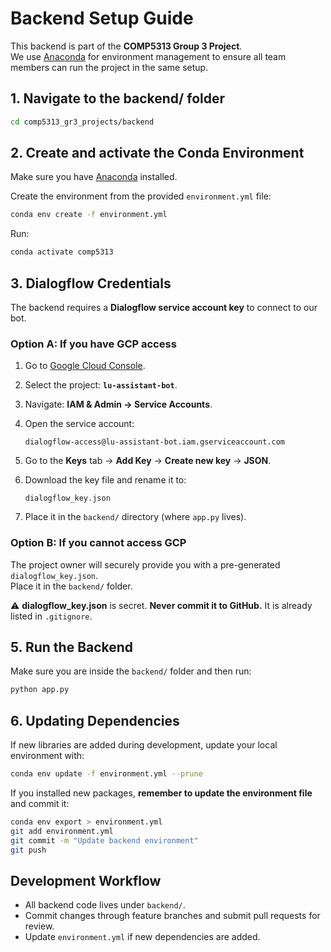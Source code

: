 # Backend Setup Guide

This backend is part of the **COMP5313 Group 3 Project**.  
We use [Anaconda](https://www.anaconda.com) for environment management to ensure all team members can run the project in the same setup.

## 1. Navigate to the backend/ folder

```bash
cd comp5313_gr3_projects/backend
```

## 2. Create and activate the Conda Environment

Make sure you have [Anaconda](https://docs.anaconda.com/anaconda/install/) installed.

Create the environment from the provided `environment.yml` file:

```bash
conda env create -f environment.yml
```

Run:

```bash
conda activate comp5313
```

## 3. Dialogflow Credentials

The backend requires a **Dialogflow service account key** to connect to our bot.

### Option A: If you have GCP access

1. Go to [Google Cloud Console](https://console.cloud.google.com/).  
2. Select the project: **`lu-assistant-bot`**.  
3. Navigate: **IAM & Admin → Service Accounts**.  
4. Open the service account:  

   ```text
   dialogflow-access@lu-assistant-bot.iam.gserviceaccount.com
   ```

5. Go to the **Keys** tab → **Add Key** → **Create new key** → **JSON**.  
6. Download the key file and rename it to:

   ```text
   dialogflow_key.json
   ```

7. Place it in the `backend/` directory (where `app.py` lives).

### Option B: If you cannot access GCP

The project owner will securely provide you with a pre-generated `dialogflow_key.json`.  
Place it in the `backend/` folder.  

⚠️ **dialogflow_key.json** is secret. **Never commit it to GitHub.** It is already listed in `.gitignore`.

## 5. Run the Backend

Make sure you are inside the `backend/` folder and then run:

```bash
python app.py
```

## 6. Updating Dependencies

If new libraries are added during development, update your local environment with:

```bash
conda env update -f environment.yml --prune
```

If you installed new packages, **remember to update the environment file** and commit it:

```bash
conda env export > environment.yml
git add environment.yml
git commit -m "Update backend environment"
git push
```

## Development Workflow

- All backend code lives under `backend/`.  
- Commit changes through feature branches and submit pull requests for review.  
- Update `environment.yml` if new dependencies are added.
